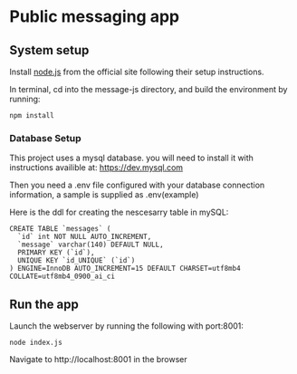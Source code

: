 # Public messaging app

## System setup

Install [node.js](https://nodejs.org/en/download/package-manager) from the official site following their setup instructions.

In terminal, cd into the message-js directory, and build the environment by running: 
```
npm install
```

### Database Setup
This project uses a mysql database. you will need to install it with instructions availible at: https://dev.mysql.com

Then you need a .env file configured with your database connection information, a sample is supplied as .env(example)

Here is the ddl for creating the nescesarry table in mySQL:

```
CREATE TABLE `messages` (
  `id` int NOT NULL AUTO_INCREMENT,
  `message` varchar(140) DEFAULT NULL,
  PRIMARY KEY (`id`),
  UNIQUE KEY `id_UNIQUE` (`id`)
) ENGINE=InnoDB AUTO_INCREMENT=15 DEFAULT CHARSET=utf8mb4 COLLATE=utf8mb4_0900_ai_ci
```


## Run the app

Launch the webserver by running the following with port:8001:
```
node index.js
```
Navigate to http://localhost:8001 in the browser

